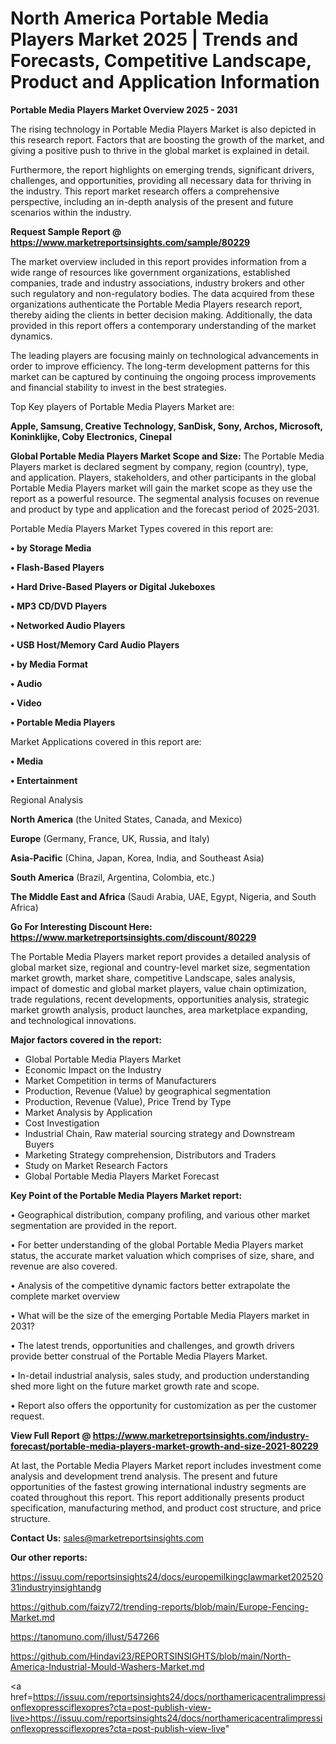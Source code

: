 # North America Portable Media Players Market 2025 | Trends and Forecasts, Competitive Landscape, Product and Application Information

<Strong> Portable Media Players Market Overview 2025 - 2031</strong>

The rising technology in Portable Media Players Market is also depicted in this research report. Factors that are boosting the growth of the market, and giving a positive push to thrive in the global market is explained in detail.

Furthermore, the report highlights on emerging trends, significant drivers, challenges, and opportunities, providing all necessary data for thriving in the industry. This report market research offers a comprehensive perspective, including an in-depth analysis of the present and future scenarios within the industry.

<strong>Request Sample Report @ <a href=https://www.marketreportsinsights.com/sample/80229>https://www.marketreportsinsights.com/sample/80229</a></strong>

The market overview included in this report provides information from a wide range of resources like government organizations, established companies, trade and industry associations, industry brokers and other such regulatory and non-regulatory bodies. The data acquired from these organizations authenticate the Portable Media Players research report, thereby aiding the clients in better decision making. Additionally, the data provided in this report offers a contemporary understanding of the market dynamics.

The leading players are focusing mainly on technological advancements in order to improve efficiency. The long-term development patterns for this market can be captured by continuing the ongoing process improvements and financial stability to invest in the best strategies.

Top Key players of Portable Media Players Market are:

<strong>Apple, Samsung, Creative Technology, SanDisk, Sony, Archos, Microsoft, Koninklijke, Coby Electronics, Cinepal</strong>

<strong><b>Global Portable Media Players Market Scope and Size:</b></strong>
The Portable Media Players market is declared segment by company, region (country), type, and application. Players, stakeholders, and other participants in the global Portable Media Players market will gain the market scope as they use the report as a powerful resource. The segmental analysis focuses on revenue and product by type and application and the forecast period of 2025-2031.

Portable Media Players Market Types covered in this report are:

<strong>• by Storage Media

• Flash-Based Players

• Hard Drive-Based Players or Digital Jukeboxes

• MP3 CD/DVD Players

• Networked Audio Players

• USB Host/Memory Card Audio Players

• by Media Format

• Audio

• Video

• Portable Media Players</strong>

Market Applications covered in this report are:

<strong>• Media

• Entertainment</strong> 

Regional Analysis

<strong>North America</strong> (the United States, Canada, and Mexico)

<strong>Europe</strong> (Germany, France, UK, Russia, and Italy)

<strong>Asia-Pacific</strong> (China, Japan, Korea, India, and Southeast Asia)

<strong>South America</strong> (Brazil, Argentina, Colombia, etc.)

<strong>The Middle East and Africa</strong> (Saudi Arabia, UAE, Egypt, Nigeria, and South Africa)

<strong>Go For Interesting Discount Here: <a href=https://www.marketreportsinsights.com/discount/80229>https://www.marketreportsinsights.com/discount/80229</a></strong>

The Portable Media Players market report provides a detailed analysis of global market size, regional and country-level market size, segmentation market growth, market share, competitive Landscape, sales analysis, impact of domestic and global market players, value chain optimization, trade regulations, recent developments, opportunities analysis, strategic market growth analysis, product launches, area marketplace expanding, and technological innovations.

<strong><b>Major factors covered in the report:</b></strong>
<ul>
  <li>Global Portable Media Players Market </li>
  <li>Economic Impact on the Industry</li>
  <li>Market Competition in terms of Manufacturers</li>
  <li>Production, Revenue (Value) by geographical segmentation</li>
  <li>Production, Revenue (Value), Price Trend by Type</li>
  <li>Market Analysis by Application</li>
  <li>Cost Investigation</li>
  <li>Industrial Chain, Raw material sourcing strategy and Downstream Buyers</li>
  <li>Marketing Strategy comprehension, Distributors and Traders</li>
  <li>Study on Market Research Factors</li>
  <li>Global Portable Media Players Market Forecast</li>
</ul>

<strong><b>Key Point of the Portable Media Players Market report:</b></strong>

• Geographical distribution, company profiling, and various other market segmentation are provided in the report.

• For better understanding of the global Portable Media Players market status, the accurate market valuation which comprises of size, share, and revenue are also covered.

• Analysis of the competitive dynamic factors better extrapolate the complete market overview

• What will be the size of the emerging Portable Media Players market in 2031?

• The latest trends, opportunities and challenges, and growth drivers provide better construal of the Portable Media Players Market.

• In-detail industrial analysis, sales study, and production understanding shed more light on the future market growth rate and scope.

• Report also offers the opportunity for customization as per the customer request.

<strong><b>View Full Report @ <a href=https://www.marketreportsinsights.com/industry-forecast/portable-media-players-market-growth-and-size-2021-80229>https://www.marketreportsinsights.com/industry-forecast/portable-media-players-market-growth-and-size-2021-80229</a></b></strong>


At last, the Portable Media Players Market report includes investment come analysis and development trend analysis. The present and future opportunities of the fastest growing international industry segments are coated throughout this report. This report additionally presents product specification, manufacturing method, and product cost structure, and price structure.

<strong>Contact Us:</strong>
sales@marketreportsinsights.com

<strong>Our other reports:</strong>

<a href=https://issuu.com/reportsinsights24/docs/europemilkingclawmarket20252031industryinsightandg>https://issuu.com/reportsinsights24/docs/europemilkingclawmarket20252031industryinsightandg</a>

<a href=https://github.com/faizy72/trending-reports/blob/main/Europe-Fencing-Market.md>https://github.com/faizy72/trending-reports/blob/main/Europe-Fencing-Market.md</a>

<a href=https://tanomuno.com/illust/547266>https://tanomuno.com/illust/547266</a>

<a href=https://github.com/Hindavi23/REPORTSINSIGHTS/blob/main/North-America-Industrial-Mould-Washers-Market.md>https://github.com/Hindavi23/REPORTSINSIGHTS/blob/main/North-America-Industrial-Mould-Washers-Market.md</a>

<a href=https://issuu.com/reportsinsights24/docs/northamericacentralimpressionflexopressciflexopres?cta=post-publish-view-live>https://issuu.com/reportsinsights24/docs/northamericacentralimpressionflexopressciflexopres?cta=post-publish-view-live</a>"
